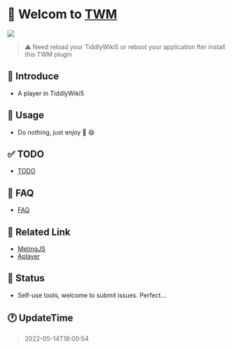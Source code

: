# 🎉 Welcom to [TWM](https://twms.vercel.app/)

<img src="https://cdn.jsdelivr.net/gh/oeyoews/img/music-notes.png"/>

> ⚠️ Need reload your TiddlyWiki5 or reboot your application fter install this TWM plugin

## 👤 Introduce

*  A player in TiddlyWiki5

## 🥭 Usage

* Do nothing, just enjoy 🎵 😄

## ✅ TODO

* [TODO](docs/TODO.md)

## 🎤 FAQ

* [FAQ](docs/FAQ.md)

## 🔗 Related Link

* [MetingJS](https://github.com/metowolf/MetingJS)
* [Aplayer](https://github.com/DIYgod/APlayer)


## 🍰 Status

* Self-use tools, welcome to submit issues. Perfect...

## 🕐 UpdateTime

> 2022-05-14T18:00:54


